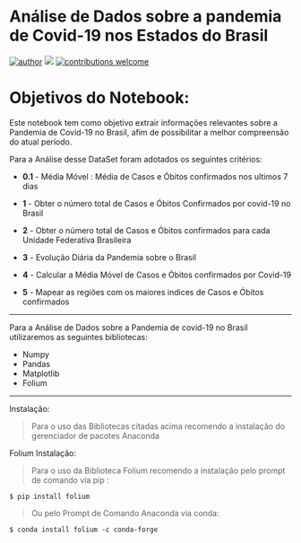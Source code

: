 # Análise de Dados sobre a pandemia de Covid-19 nos Estados do Brasil
[![author](https://img.shields.io/badge/author-Vinny_Costa-red.svg)](https://www.linkedin.com/in/vinnycosta9898/) [![](https://img.shields.io/badge/python-3.9+-blue.svg)](https://www.python.org/downloads/release/python-365/) [![contributions welcome](https://img.shields.io/badge/contributions-welcome-brightgreen.svg?style=flat)](https://github.com/vinnycosta9898)

# Objetivos do Notebook:
Este notebook tem como objetivo extrair informações relevantes sobre a Pandemia de Covid-19 no Brasil, afim de possibilitar a melhor compreensão do atual período.

Para a Análise desse DataSet foram adotados os seguintes critérios:

 - **0.1** - Média Móvel : Média de Casos e Óbitos confirmados nos ultimos 7 dias
 
 - **1** - Obter o número total de Casos e Óbitos Confirmados por covid-19 no Brasil 

 - **2** - Obter o número total de Casos e Óbitos confirmados para cada Unidade Federativa Brasileira 

 - **3** - Evolução Diária da Pandemia sobre o Brasil 
 
 - **4** - Calcular a  Média Móvel de Casos e Óbitos confirmados por Covid-19 

 - **5** - Mapear as regiões com os maiores indices de Casos e Óbitos confirmados 

<hr> </hr>

Para a Análise de Dados sobre a Pandemia de covid-19 no Brasil utilizaremos as seguintes bibliotecas:

- Numpy 
- Pandas
- Matplotlib
- Folium

<hr> </hr>

Instalação:
> Para o uso das Bibliotecas citadas acima recomendo a instalação do gerenciador de pacotes Anaconda 

Folium Instalação:
> Para o uso da Biblioteca Folium recomendo a instalação pelo prompt de comando via pip :

    $ pip install folium
    
> Ou pelo Prompt de Comando Anaconda via conda:

    $ conda install folium -c conda-forge
    
